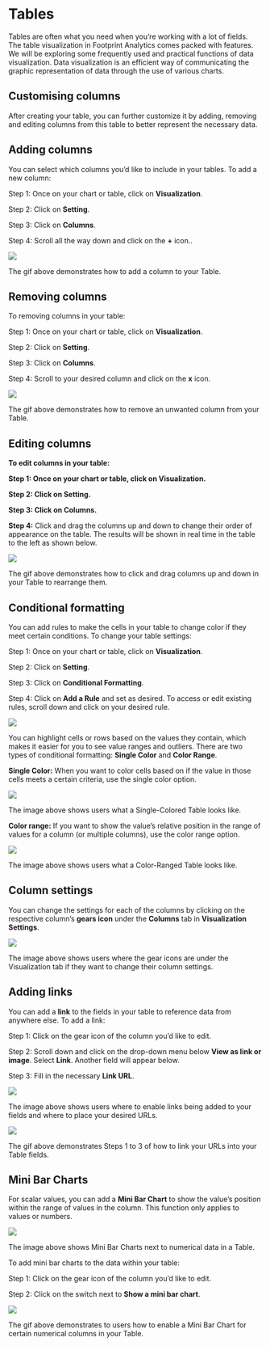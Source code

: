 # Tables

Tables are often what you need when you’re working with a lot of fields. The table visualization in Footprint Analytics comes packed with features. We will be exploring some frequently used and practical functions of data visualization. Data visualization is an efficient way of communicating the graphic representation of data through the use of various charts.

## Customising columns <a href="#_jd3lygjvwg0e" id="_jd3lygjvwg0e"></a>

After creating your table, you can further customize it by adding, removing and editing columns from this table to better represent the necessary data.

## Adding columns <a href="#_ecwepof270i1" id="_ecwepof270i1"></a>

You can select which columns you’d like to include in your tables. To add a new column:

Step 1: Once on your chart or table, click on **Visualization**.

Step 2: Click on **Setting**.

Step 3: Click on **Columns**.

Step 4: Scroll all the way down and click on the **+** icon..

![](<../../../../.gitbook/assets/0 (20)>)

The gif above demonstrates how to add a column to your Table.

## Removing columns <a href="#_58wx031nqw1f" id="_58wx031nqw1f"></a>

To removing columns in your table:

Step 1: Once on your chart or table, click on **Visualization**.

Step 2: Click on **Setting**.

Step 3: Click on **Columns**.

Step 4: Scroll to your desired column and click on the **x** icon.

![](<../../../../.gitbook/assets/1 (20)>)

The gif above demonstrates how to remove an unwanted column from your Table.

## Editing columns <a href="#_8kk2vmm256ra" id="_8kk2vmm256ra"></a>

**To edit columns in your table:**

**Step 1: Once on your chart or table, click on Visualization.**

**Step 2: Click on Setting.**

**Step 3: Click on Columns.**

**Step 4:** Click and drag the columns up and down to change their order of appearance on the table. The results will be shown in real time in the table to the left as shown below.

![](<../../../../.gitbook/assets/1 (13)>)

The gif above demonstrates how to click and drag columns up and down in your Table to rearrange them.

## Conditional formatting <a href="#_fqqae9z86o7t" id="_fqqae9z86o7t"></a>

You can add rules to make the cells in your table to change color if they meet certain conditions. To change your table settings:

Step 1: Once on your chart or table, click on **Visualization**.

Step 2: Click on **Setting**.

Step 3: Click on **Conditional Formatting**.

Step 4: Click on **Add a Rule** and set as desired. To access or edit existing rules, scroll down and click on your desired rule.

![](<../../../../.gitbook/assets/3 (12)>)

You can highlight cells or rows based on the values they contain, which makes it easier for you to see value ranges and outliers. There are two types of conditional formatting: **Single Color** and **Color Range**.

**Single Color:** When you want to color cells based on if the value in those cells meets a certain criteria, use the single color option.

![](<../../../../.gitbook/assets/2 (6)>)

The image above shows users what a Single-Colored Table looks like.

**Color range:** If you want to show the value’s relative position in the range of values for a column (or multiple columns), use the color range option.

![](<../../../../.gitbook/assets/3 (5)>)

The image above shows users what a Color-Ranged Table looks like.

## Column settings <a href="#_fvya95e7gkl8" id="_fvya95e7gkl8"></a>

You can change the settings for each of the columns by clicking on the respective column’s **gears icon** under the **Columns** tab in **Visualization Settings**.

![](<../../../../.gitbook/assets/6 (8)>)

The image above shows users where the gear icons are under the Visualization tab if they want to change their column settings.

## Adding links <a href="#_wn1gkjhu22cm" id="_wn1gkjhu22cm"></a>

You can add a **link** to the fields in your table to reference data from anywhere else. To add a link:

Step 1: Click on the gear icon of the column you’d like to edit.

Step 2: Scroll down and click on the drop-down menu below **View as link or image**. Select **Link**. Another field will appear below.

Step 3: Fill in the necessary **Link URL**.

![](<../../../../.gitbook/assets/7 (4)>)

The image above shows users where to enable links being added to your fields and where to place your desired URLs.

![](<../../../../.gitbook/assets/5 (12)>)

The gif above demonstrates Steps 1 to 3 of how to link your URLs into your Table fields.

## Mini Bar Charts <a href="#_iwffkaye5oyt" id="_iwffkaye5oyt"></a>

For scalar values, you can add a **Mini Bar Chart** to show the value’s position within the range of values in the column. This function only applies to values or numbers.

![](<../../../../.gitbook/assets/6 (6)>)

The image above shows Mini Bar Charts next to numerical data in a Table.

To add mini bar charts to the data within your table:

Step 1: Click on the gear icon of the column you’d like to edit.

Step 2: Click on the switch next to **Show a mini bar chart**.

![](<../../../../.gitbook/assets/7 (6)>)

The gif above demonstrates to users how to enable a Mini Bar Chart for certain numerical columns in your Table.
